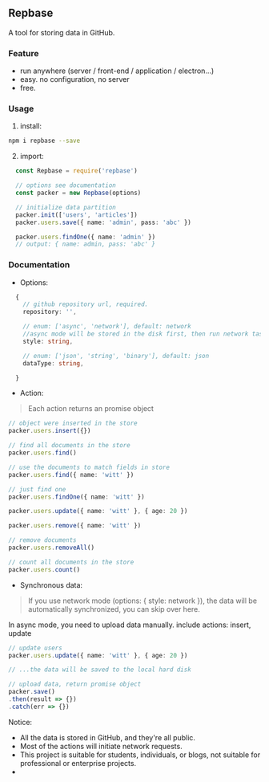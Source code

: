 ## Repbase
A tool for storing data in GitHub.

### Feature

- run anywhere (server / front-end / application / electron...)
- easy. no configuration, no server
- free.

### Usage
1. install:
  ```bash
  npm i repbase --save
  ```
2. import:

```typescript
  const Repbase = require('repbase')

  // options see documentation
  const packer = new Repbase(options)

  // initialize data partition
  packer.init(['users', 'articles'])
  packer.users.save({ name: 'admin', pass: 'abc' })

  packer.users.findOne({ name: 'admin' })
  // output: { name: admin, pass: 'abc' }
```

### Documentation

- Options:

```typescript
  {
    // github repository url, required.
    repository: '',

    // enum: ['async', 'network'], default: network
    //async mode will be stored in the disk first, then run network task
    style: string,

    // enum: ['json', 'string', 'binary'], default: json
    dataType: string,

  }
```

- Action:
> Each action returns an promise object


```typescript
// object were inserted in the store
packer.users.insert({})

// find all documents in the store
packer.users.find()

// use the documents to match fields in store
packer.users.find({ name: 'witt' })

// just find one
packer.users.findOne({ name: 'witt' })

packer.users.update({ name: 'witt' }, { age: 20 })

packer.users.remove({ name: 'witt' })

// remove documents
packer.users.removeAll()

// count all documents in the store
packer.users.count()
```

- Synchronous data:
> If you use network mode (options: { style: network }), the data will be automatically synchronized, you can skip over here.

In async mode, you need to upload data manually.
include actions: insert, update
```typescript
// update users
packer.users.update({ name: 'witt' }, { age: 20 })

// ...the data will be saved to the local hard disk

// upload data, return promise object
packer.save()
.then(result => {})
.catch(err => {})

```

Notice:
- All the data is stored in GitHub, and they're all public.
- Most of the actions will initiate network requests.
- This project is suitable for students, individuals, or blogs, not suitable for professional or enterprise projects.
-


